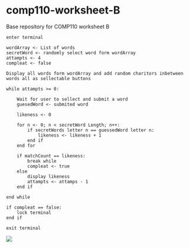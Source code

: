 # comp110-worksheet-B
Base repository for COMP110 worksheet B

```
enter terminal

wordArray <- List of words
secretWord <- randomly select word form wordArray
attampts <- 4
compleat <- false

Display all words form wordArray and add random charitors inbetween words all as sellectable buttons

while attampts >= 0:

	Wait for user to sellect and submit a word
	guesedWord <- submited word
	
	likeness <- 0
	
	for n <- 0; n < secretWord Length; n++:
		if secretWords letter n == guessedWord letter n:
			likeness <- likeness + 1
		end if
	end for
	
	if matchCount == likeness:
		break while
		compleat <- true
	else
		display likeness
		attampts <- attamps - 1
	end if
		
end while

if compleat == false:
	lock terminal
end if

exit terminal
```

<img src="https://github.com/gizzmo123456/comp110-worksheet-B/blob/master/minigame.png?raw=true" />
